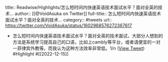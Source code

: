 title:: Readwise/Highlights/怎么短时间内快速英语技术面试水平？面对全英的技术...
author:: [[@VoidAsuka on Twitter]]
full-title:: 怎么短时间内快速英语技术面试水平？面对全英的技术...
category:: #tweets
url:: https://twitter.com/VoidAsuka/status/1602968576272367617
- 怎么短时间内快速英语技术面试水平？面对全英的技术面试，大部分人想到的方法是系统学习提高自己的口语，比如上cambly等平台，或者请便宜的一对一菲律宾外教等。而我认为这种方法效率非常低。1/n ([View Tweet](https://twitter.com/VoidAsuka/status/1602968576272367617)) #Highlight #[[2022-12-15]]